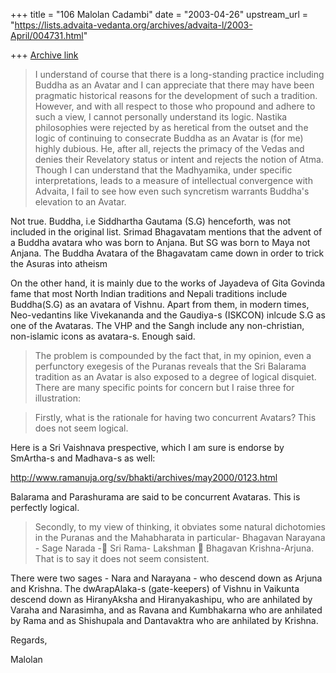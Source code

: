 +++
title = "106 Malolan Cadambi"
date = "2003-04-26"
upstream_url = "https://lists.advaita-vedanta.org/archives/advaita-l/2003-April/004731.html"

+++
[Archive link](https://lists.advaita-vedanta.org/archives/advaita-l/2003-April/004731.html)

>I understand of course that there is a long-standing practice including
>Buddha as an Avatar and I can appreciate that there may have been pragmatic
>historical reasons for the development of such a tradition. However, and
>with all respect to those who propound and adhere to such a view, I cannot
>personally understand its logic. Nastika philosophies were rejected by as
>heretical from the outset and the logic of continuing to consecrate Buddha
>as an Avatar is (for me) highly dubious. He, after all, rejects the primacy
>of the Vedas and denies their Revelatory status or intent and rejects the
>notion of Atma. Though I can understand that the Madhyamika, under specific
>interpretations, leads to a measure of intellectual convergence with
>Advaita, I fail to see how even such syncretism warrants Buddha's elevation
>to an Avatar.

Not true. Buddha, i.e Siddhartha Gautama (S.G) henceforth, was not included
in the original list. Srimad Bhagavatam mentions that the advent of a Buddha
avatara who was born to Anjana. But SG was born to Maya not Anjana. The
Buddha Avatara of the Bhagavatam came down in order to trick the Asuras into
atheism

On the other hand, it is mainly due to the works of Jayadeva of Gita Govinda
fame that most North Indian traditions and Nepali traditions include
Buddha(S.G) as an avatara of Vishnu. Apart from them, in modern times,
Neo-vedantins like Vivekananda and the Gaudiya-s (ISKCON) inlcude S.G as one
of the Avataras. The VHP and the Sangh include any non-christian,
non-islamic icons as avatara-s. Enough said.

>The problem is compounded by the fact that, in my opinion, even a
>perfunctory exegesis of the Puranas reveals that the Sri Balarama tradition
>as an Avatar is also exposed to a degree of logical disquiet. There are
>many specific points for concern but I raise three for illustration:

>Firstly, what is the rationale for having two concurrent Avatars? This does
>not seem logical.

Here is a Sri Vaishnava prespective, which I am sure is endorse by SmArtha-s
and Madhava-s as well:

http://www.ramanuja.org/sv/bhakti/archives/may2000/0123.html

Balarama and Parashurama are said to be concurrent Avataras. This is
perfectly logical.

>Secondly, to my view of thinking, it obviates some natural dichotomies in
>the Puranas and the Mahabharata in particular- Bhagavan Narayana - Sage
>Narada - Sri Rama- Lakshman  Bhagavan Krishna-Arjuna. That
is to say it
>does not seem consistent.

There were two sages - Nara and Narayana - who descend down as Arjuna and
Krishna. The dwArapAlaka-s (gate-keepers) of Vishnu in Vaikunta descend down
as HiranyAksha and Hiranyakashipu, who are anhilated by Varaha and
Narasimha, and as Ravana and Kumbhakarna who are anhilated by Rama and as
Shishupala and Dantavaktra who are anhilated by Krishna.

Regards,

Malolan

